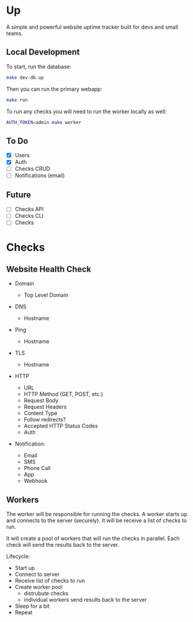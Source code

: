 # Up

A simple and powerful website uptime tracker built for devs and small teams.

## Local Development

To start, run the database:

```bash
make dev.db.up
```

Then you can run the primary webapp:

```bash
make run
```

To run any checks you will need to run the worker locally as well:

```bash
AUTH_TOKEN=admin make worker
```

## To Do

- [x] Users
- [x] Auth
- [ ] Checks CRUD
- [ ] Notifications (email)

## Future

- [ ] Checks API
- [ ] Checks CLI
- [ ] Checks

# Checks

## Website Health Check

- Domain
  - Top Level Domain
- DNS
  - Hostname
- Ping
  - Hostname
- TLS
  - Hostname
- HTTP

  - URL
  - HTTP Method (GET, POST, etc.)
  - Request Body
  - Request Headers
  - Content Type
  - Follow redirects?
  - Accepted HTTP Status Codes
  - Auth

- Notification:
  - Email
  - SMS
  - Phone Call
  - App
  - Webhook

## Workers

The worker will be responsible for running the checks. A worker starts up and connects to the server (securely). It will be receive a list of checks to run.

It will create a pool of workers that will run the checks in parallel. Each check will send the results back to the server.

Lifecycle:

- Start up
- Connect to server
- Receive list of checks to run
- Create worker pool
  - distrubute checks
  - individual workers send results back to the server
- Sleep for a bit
- Repeat
